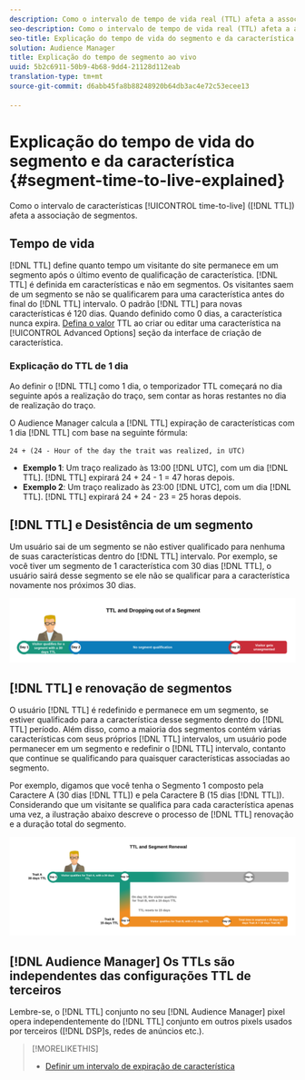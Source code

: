 ```yaml
---
description: Como o intervalo de tempo de vida real (TTL) afeta a associação ao segmento.
seo-description: Como o intervalo de tempo de vida real (TTL) afeta a associação ao segmento.
seo-title: Explicação do tempo de vida do segmento e da característica
solution: Audience Manager
title: Explicação do tempo de segmento ao vivo
uuid: 5b2c6911-50b9-4b68-9dd4-21128d112eab
translation-type: tm+mt
source-git-commit: d6abb45fa8b88248920b64db3ac4e72c53ecee13

---
```



# Explicação do tempo de vida do segmento e da característica {#segment-time-to-live-explained}

Como o intervalo de características [!UICONTROL time-to-live] ([!DNL TTL]) afeta a associação de segmentos.

<!-- segment-ttl-explained.xml -->

## Tempo de vida

[!DNL TTL] define quanto tempo um visitante do site permanece em um segmento após o último evento de qualificação de característica. [!DNL TTL] é definida em características e não em segmentos. Os visitantes saem de um segmento se não se qualificarem para uma característica antes do final do [!DNL TTL] intervalo. O padrão [!DNL TTL] para novas características é 120 dias. Quando definido como 0 dias, a característica nunca expira. [Defina o valor](../../features/traits/create-onboarded-rule-based-traits.md#set-expiration-interval) TTL ao criar ou editar uma característica na [!UICONTROL Advanced Options] seção da interface de criação de característica.

### Explicação do TTL de 1 dia

Ao definir o [!DNL TTL] como 1 dia, o temporizador TTL começará no dia seguinte após a realização do traço, sem contar as horas restantes no dia de realização do traço.

O Audience Manager calcula a [!DNL TTL] expiração de características com 1 dia [!DNL TTL] com base na seguinte fórmula:

`24 + (24 - Hour of the day the trait was realized, in UTC)`

* **Exemplo 1**: Um traço realizado às 13:00 [!DNL UTC], com um dia [!DNL TTL]. [!DNL TTL] expirará 24 + 24 - 1 = 47 horas depois.
* **Exemplo 2**: Um traço realizado às 23:00 [!DNL UTC], com um dia [!DNL TTL]. [!DNL TTL] expirará 24 + 24 - 23 = 25 horas depois.

## [!DNL TTL] e Desistência de um segmento

Um usuário sai de um segmento se não estiver qualificado para nenhuma de suas características dentro do [!DNL TTL] intervalo. Por exemplo, se você tiver um segmento de 1 característica com 30 dias [!DNL TTL], o usuário sairá desse segmento se ele não se qualificar para a característica novamente nos próximos 30 dias.

![](assets/ttl-explained.png)

## [!DNL TTL] e renovação de segmentos

O usuário [!DNL TTL] é redefinido e permanece em um segmento, se estiver qualificado para a característica desse segmento dentro do [!DNL TTL] período. Além disso, como a maioria dos segmentos contém várias características com seus próprios [!DNL TTL] intervalos, um usuário pode permanecer em um segmento e redefinir o [!DNL TTL] intervalo, contanto que continue se qualificando para quaisquer características associadas ao segmento.

Por exemplo, digamos que você tenha o Segmento 1 composto pela Caractere A (30 dias [!DNL TTL]) e pela Caractere B (15 dias [!DNL TTL]). Considerando que um visitante se qualifica para cada característica apenas uma vez, a ilustração abaixo descreve o processo de [!DNL TTL] renovação e a duração total do segmento.

![](assets/ttl-renewal.png)

## [!DNL Audience Manager] Os TTLs são independentes das configurações TTL de terceiros

Lembre-se, o [!DNL TTL] conjunto no seu [!DNL Audience Manager] pixel opera independentemente do [!DNL TTL] conjunto em outros pixels usados por terceiros ([!DNL DSP]s, redes de anúncios etc.).

>[!MORELIKETHIS]
>
>* [Definir um intervalo de expiração de característica](../../features/traits/create-onboarded-rule-based-traits.md#set-expiration-interval)

